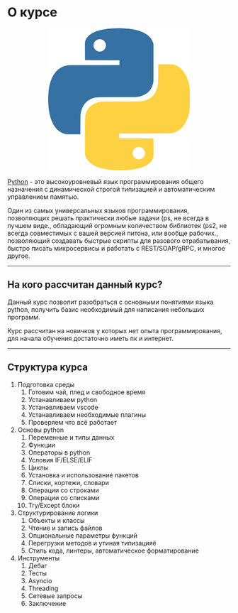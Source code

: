 # О курсе



<p align="center">
  <img width="320px" height="320px" src="python.png" alt="logo"/>
</p>


[Python](https://www.python.org) - это высокоуровневый язык программирования общего назначения с динамической строгой типизацией и автоматическим управлением памятью.

Один из самых универсальных языков программирования, позволяющих решать практически любые задачи (ps, не всегда в лучшем виде., обладающий огромным количеством библиотек (ps2, не всегда совместимых с вашей версией питона, или вообще рабочих., позволяющий создавать быстрые скрипты для разового отрабатывания, быстро писать микросервисы и работать с REST/SOAP/gRPC, и многое другое.

---

## На кого рассчитан данный курс?

Данный курс позволит разобраться с основными понятиями языка python, получить базис необходимый для написания небольших программ. 

Курс рассчитан на новичков у которых нет опыта программирования, для начала обучения достаточно иметь пк и интернет.

---

## Структура курса

1. Подготовка среды
    1. Готовим чай, плед и свободное время
    1. Устанавливаем python
    1. Устанавливаем vscode
    1. Устанавливаем необходимые плагины
    1. Проверяем что всё работает
1. Основы python
    1. Переменные и типы данных
    1. Функции
    1. Операторы в python
    1. Условия IF/ELSE/ELIF
    1. Циклы
    1. Установка и использование пакетов
    1. Списки, кортежи, словари
    1. Операции со строками
    1. Операции со списками
    1. Try/Except блоки
1. Структурирование логики
    1. Объекты и классы
    1. Чтение и запись файлов
    1. Опциональные параметры функций
    1. Перегрузки методов и утиная типизацияё
    1. Стиль кода, линтеры, автоматическое форматирование
1. Инструменты
    1. Дебаг
    1. Тесты
    1. Asyncio
    1. Threading
    1. Сетевые запросы
    1. Заключение